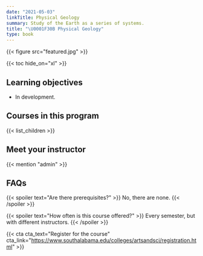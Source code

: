 ```yaml
---
date: "2021-05-03"
linkTitle: Physical Geology
summary: Study of the Earth as a series of systems.
title: "\U0001F30B Physical Geology"
type: book
---
```


{{< figure src="featured.jpg" >}}

{{< toc hide_on="xl" >}}

## Learning objectives

- In development.

## Courses in this program

{{< list_children >}}

## Meet your instructor

{{< mention "admin" >}}

## FAQs

{{< spoiler text="Are there prerequisites?" >}}
No, there are none.
{{< /spoiler >}}

{{< spoiler text="How often is this course offered?" >}}
Every semester, but with different instructors.
{{< /spoiler >}}

{{< cta cta_text="Register for the course" cta_link="https://www.southalabama.edu/colleges/artsandsci/registration.html" >}}